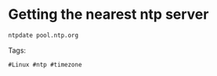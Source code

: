 # Getting the nearest ntp server

```bash
ntpdate pool.ntp.org
```

Tags:
```
#Linux #ntp #timezone
```
